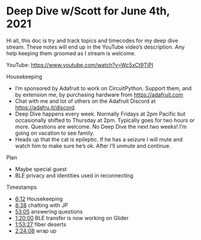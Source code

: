 # Deep Dive w/Scott for June 4th, 2021


Hi all, this doc is try and track topics and timecodes for my deep dive stream. These notes will end up in the YouTube video’s description. Any help keeping them groomed as I stream is welcome.


YouTube: https://www.youtube.com/watch?v=Wc5xCt9TjPI


Housekeeping
* I’m sponsored by Adafruit to work on CircuitPython. Support them, and by extension me, by purchasing hardware from https://adafruit.com
* Chat with me and lot of others on the Adafruit Discord at https://adafru.it/discord.
* Deep Dive happens every week. Normally Fridays at 2pm Pacific but occasionally shifted to Thursday at 2pm. Typically goes for two hours or more. Questions are welcome. No Deep Dive the next two weeks! I’m going on vacation to see family.
* Heads up that the cat is epileptic. If he has a seizure I will mute and watch him to make sure he’s ok. After I’ll unmute and continue.


Plan
* Maybe special guest
* BLE privacy and identities used in reconnecting


Timestamps
* [6:12](https://www.youtube.com/watch?v=VIDEO_2021_06_04&t=372) Housekeeping
* [8:38](https://www.youtube.com/watch?v=VIDEO_2021_06_04&t=518) chatting with JP
* [53:05](https://www.youtube.com/watch?v=VIDEO_2021_06_04&t=3185) answering questions
* [1:20:00](https://www.youtube.com/watch?v=VIDEO_2021_06_04&t=4800) BLE transfer is now working on Glider
* [1:53:27](https://www.youtube.com/watch?v=VIDEO_2021_06_04&t=6807) fiber deserts
* [2:24:08](https://www.youtube.com/watch?v=VIDEO_2021_06_04&t=8648) wrap up
